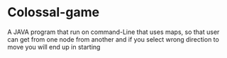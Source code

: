 # Colossal-game
A JAVA program that run on command-Line that uses maps, so that user can get from one node from another and if you select wrong direction to move you will end up in starting 
